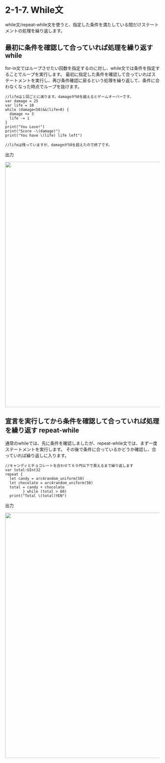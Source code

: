 # 2-1-7. While文
while文/repeat-while文を使うと、指定した条件を満たしている間だけステートメントの処理を繰り返します。

## 最初に条件を確認して合っていれば処理を繰り返す while
for-in文ではループさせたい回数を指定するのに対し、while文では条件を指定することでループを実行します。
最初に指定した条件を確認して合っていればステートメントを実行し、再び条件確認に戻るという処理を繰り返して、条件に合わなくなった時点でループを抜けます。

```
//lifeは１回ごとに減ります。damageが50を越えるとゲームオーバーです。
var damage = 25
var life = 10
while (damage<50)&&(life>0) {
  damage += 3
  life -= 1
}
print("You Lose!")
print("Score -\(damage)")
print("You have \(life) life left")

//lifeは残っていますが、damageが50を超えたので終了です。
```

出力

<img src="https://user-images.githubusercontent.com/28682101/27067998-9c97f11c-5048-11e7-9cac-4007ddfbcc90.png" width=800>

## 宣言を実行してから条件を確認して合っていれば処理を繰り返す repeat-while
通常のwhileでは、先に条件を確認しましたが、repeat-while文では、まず一度ステートメントを実行します。
その後で条件に合っているかどうか確認し、合っていれば繰り返しに入ります。

```
//キャンディとチョコレートを合わせて６０円以下で買えるまで繰り返します
var total:UInt32
repeat {
  let candy = arc4random_uniform(50)
  let chocolate = arc4random_uniform(50)
  total = candy + chocolate         
        } while (total > 60)
  print("Total \(total)YEN")

```

出力

<img src="https://user-images.githubusercontent.com/28682101/27069197-b10a754c-504e-11e7-9a79-92a5285e79ad.png" width=800>













